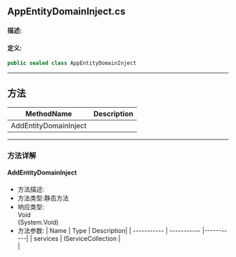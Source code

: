 ## AppEntityDomainInject.cs 


#### 描述:





#### 定义: 
``` csharp
public sealed class AppEntityDomainInject
```
---
## 方法 
| MethodName      | Description | 
| ----------- | ----------- |
| AddEntityDomainInject |  |
---
### 方法详解 
####  AddEntityDomainInject
* 方法描述:<br> 
* 方法类型:静态方法
* 响应类型:<br> Void <br> (System.Void)
* 方法参数:
| Name      | Type | Description|
| ----------- | ----------- |-----------|
| services | IServiceCollection |<br> |
